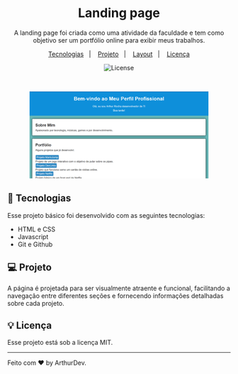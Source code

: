 <h1 align="center"> Landing page </h1>

<p align="center">
A landing page foi criada como uma atividade da faculdade e tem como objetivo ser um portfólio online para exibir meus trabalhos. 
</p>

<p align="center">
  <a href="#-tecnologias">Tecnologias</a>&nbsp;&nbsp;&nbsp;|&nbsp;&nbsp;&nbsp;
  <a href="#-projeto">Projeto</a>&nbsp;&nbsp;&nbsp;|&nbsp;&nbsp;&nbsp;
  <a href="#-layout">Layout</a>&nbsp;&nbsp;&nbsp;|&nbsp;&nbsp;&nbsp;
  <a href="#memo-licença">Licença</a>
</p>

<p align="center">
  <img alt="License" src="https://img.shields.io/static/v1?label=license&message=MIT&color=49AA26&labelColor=000000">
</p>

<br>

<p align="center">
  <img alt="Landing page" src="readme/projeto.png" style="width: 80%; margin: auto;">
</p>

## 🚀 Tecnologias

Esse projeto básico foi desenvolvido com as seguintes tecnologias:

- HTML e CSS
- Javascript
- Git e Github

## 💻 Projeto

 A página é projetada para ser visualmente atraente e funcional, facilitando a navegação entre diferentes seções e fornecendo informações detalhadas sobre cada projeto.


## 💡 Licença

Esse projeto está sob a licença MIT.

---

Feito com ♥ by ArthurDev.